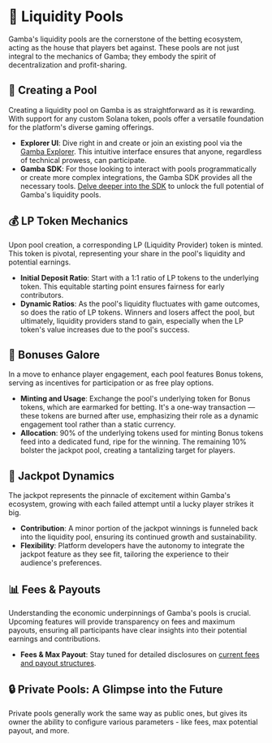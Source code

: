 # 🏦 Liquidity Pools

Gamba's liquidity pools are the cornerstone of the betting ecosystem, acting as the house that players bet against. These pools are not just integral to the mechanics of Gamba; they embody the spirit of decentralization and profit-sharing.

## 🚀 Creating a Pool

Creating a liquidity pool on Gamba is as straightforward as it is rewarding. With support for any custom Solana token, pools offer a versatile foundation for the platform's diverse gaming offerings.

- **Explorer UI**: Dive right in and create or join an existing pool via the [Gamba Explorer](https://explorer.gamba.so/create). This intuitive interface ensures that anyone, regardless of technical prowess, can participate.
- **Gamba SDK**: For those looking to interact with pools programmatically or create more complex integrations, the Gamba SDK provides all the necessary tools. [Delve deeper into the SDK](https://docs.gamba.so/sdk) to unlock the full potential of Gamba's liquidity pools.

## 💰 LP Token Mechanics

Upon pool creation, a corresponding LP (Liquidity Provider) token is minted. This token is pivotal, representing your share in the pool's liquidity and potential earnings.

- **Initial Deposit Ratio**: Start with a 1:1 ratio of LP tokens to the underlying token. This equitable starting point ensures fairness for early contributors.
- **Dynamic Ratios**: As the pool's liquidity fluctuates with game outcomes, so does the ratio of LP tokens. Winners and losers affect the pool, but ultimately, liquidity providers stand to gain, especially when the LP token's value increases due to the pool's success.

## 🎁 Bonuses Galore

In a move to enhance player engagement, each pool features Bonus tokens, serving as incentives for participation or as free play options.

- **Minting and Usage**: Exchange the pool's underlying token for Bonus tokens, which are earmarked for betting. It's a one-way transaction — these tokens are burned after use, emphasizing their role as a dynamic engagement tool rather than a static currency.
- **Allocation**: 90% of the underlying tokens used for minting Bonus tokens feed into a dedicated fund, ripe for the winning. The remaining 10% bolster the jackpot pool, creating a tantalizing target for players.

## 🎰 Jackpot Dynamics

The jackpot represents the pinnacle of excitement within Gamba's ecosystem, growing with each failed attempt until a lucky player strikes it big.

- **Contribution**: A minor portion of the jackpot winnings is funneled back into the liquidity pool, ensuring its continued growth and sustainability.
- **Flexibility**: Platform developers have the autonomy to integrate the jackpot feature as they see fit, tailoring the experience to their audience's preferences.

## 📊 Fees & Payouts

Understanding the economic underpinnings of Gamba's pools is crucial. Upcoming features will provide transparency on fees and maximum payouts, ensuring all participants have clear insights into their potential earnings and contributions.

- **Fees & Max Payout**: Stay tuned for detailed disclosures on [current fees and payout structures](https://explorer.gamba.so/fees).

## 🔒 Private Pools: A Glimpse into the Future

Private pools generally work the same way as public ones, but gives its owner the ability to configure various parameters - like fees, max potential payout, and more.
